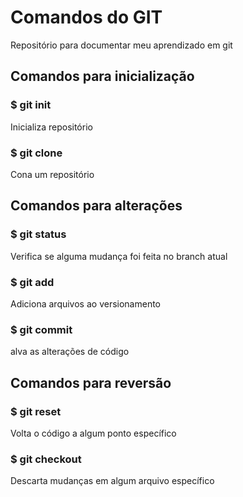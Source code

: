 # Comandos do GIT
<p>Repositório para documentar meu aprendizado em git</p>


<h2>Comandos para inicialização</h2>

<h3>$ git init </h3>
Inicializa repositório
<h3>$ git clone </h3>
Cona um repositório


<h2>Comandos para alterações</h2>

<h3>$ git status </h3>
Verifica se alguma mudança foi feita no branch atual
<h3>$ git add </h3>
Adiciona arquivos ao versionamento
<h3>$ git commit </h3>
alva as alterações de código


<h2>Comandos para reversão</h2>

<h3>$ git reset </h3>
Volta o código a algum ponto específico
<h3>$ git checkout <arquivo> </h3>
Descarta mudanças em algum arquivo específico
